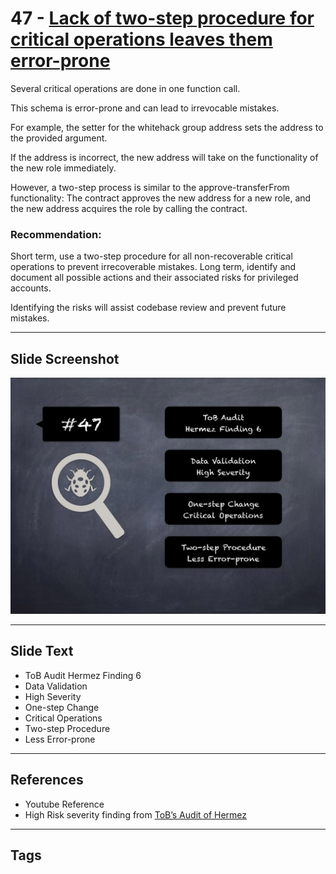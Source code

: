 
# 47 - [Lack of two-step procedure for critical operations leaves them error-prone](./Lack%20of%20two-step%20procedure%20for%20critical%20operations%20leaves%20them%20error-prone.md)

Several critical operations are done in one function call. 

This schema is error-prone and can lead to irrevocable mistakes. 

For example, the setter for the whitehack group address sets the address to the provided argument. 

If the address is incorrect, the new address will take on the functionality of the new role immediately. 

However, a two-step process is similar to the approve-transferFrom functionality: The contract approves the new address for a new role, and the new address acquires the role by calling the contract.

### Recommendation:
Short term, use a two-step procedure for all non-recoverable critical operations to prevent irrecoverable mistakes. Long term, identify and document all possible actions and their associated risks for privileged accounts. 

Identifying the risks will assist codebase review and prevent future mistakes.
___
## Slide Screenshot
![047.jpg](../../images/7.%20Audit%20Findings%20101/047.jpg)
___
## Slide Text
- ToB Audit Hermez Finding 6
- Data Validation
- High Severity
- One-step Change
- Critical Operations
- Two-step Procedure
- Less Error-prone
___
## References
- Youtube Reference
- High Risk severity finding from [ToB’s Audit of Hermez](https://github.com/trailofbits/publications/blob/master/reviews/hermez.pdf)
___
## Tags
